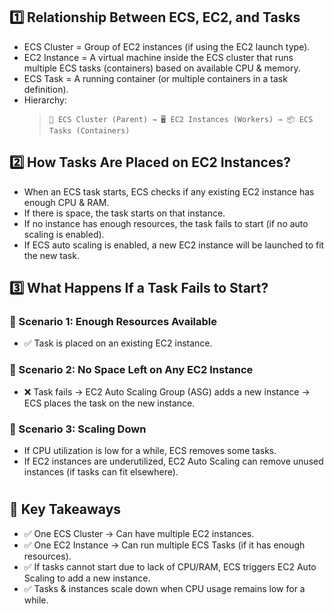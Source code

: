 ## 1️⃣ Relationship Between ECS, EC2, and Tasks
- ECS Cluster = Group of EC2 instances (if using the EC2 launch type).
- EC2 Instance = A virtual machine inside the ECS cluster that runs multiple ECS tasks (containers) based on available CPU & memory.
- ECS Task = A running container (or multiple containers in a task definition).
- Hierarchy:
  >  `🚀 ECS Cluster (Parent) → 🖥️ EC2 Instances (Workers) → 📦 ECS Tasks (Containers)`

## 2️⃣ How Tasks Are Placed on EC2 Instances?
- When an ECS task starts, ECS checks if any existing EC2 instance has enough CPU & RAM.
- If there is space, the task starts on that instance.
- If no instance has enough resources, the task fails to start (if no auto scaling is enabled).
- If ECS auto scaling is enabled, a new EC2 instance will be launched to fit the new task.
## 3️⃣ What Happens If a Task Fails to Start?
### 🔹 Scenario 1: Enough Resources Available
- ✅ Task is placed on an existing EC2 instance.

### 🔹 Scenario 2: No Space Left on Any EC2 Instance
- ❌ Task fails → EC2 Auto Scaling Group (ASG) adds a new instance → ECS places the task on the new instance.

### 🔹 Scenario 3: Scaling Down

- If CPU utilization is low for a while, ECS removes some tasks.
- If EC2 instances are underutilized, EC2 Auto Scaling can remove unused instances (if tasks can fit elsewhere).
#
## 🔑 Key Takeaways
- ✅ One ECS Cluster → Can have multiple EC2 instances.
- ✅ One EC2 Instance → Can run multiple ECS Tasks (if it has enough resources).
- ✅ If tasks cannot start due to lack of CPU/RAM, ECS triggers EC2 Auto Scaling to add a new instance.
- ✅ Tasks & instances scale down when CPU usage remains low for a while.